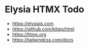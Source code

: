 # Elysia HTMX Todo

- https://elysiajs.com
- https://github.com/kitajs/html
- https://htmx.org
- https://tailwindcss.com/docs
